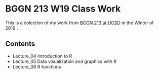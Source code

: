 # BGGN 213 W19 Class Work

This is a colection of my work from [BGGN 213 at UCSD](https://bioboot.github.io/bggn213_W19/) in the Winter of 2019 .

## Contents
 - Lecture_04 Introduction to R
 - Lecture_05 Data visualizatoin and graphics with R
 - Lecture_06 R functions
